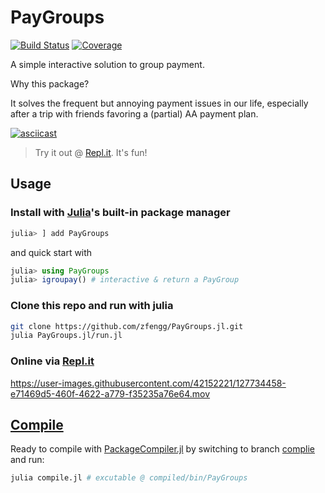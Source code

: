 # PayGroups

[![Build Status](https://github.com/zfengg/PayGroups.jl/workflows/CI/badge.svg)](https://github.com/zfengg/PayGroups.jl/actions)
[![Coverage](https://codecov.io/gh/zfengg/PayGroups.jl/branch/master/graph/badge.svg)](https://codecov.io/gh/zfengg/PayGroups.jl)

A simple interactive solution to group payment.

Why this package?

It solves the frequent but annoying payment issues in our life, especially after a trip with friends favoring a (partial) AA payment plan.

[![asciicast](https://asciinema.org/a/427746.svg)](https://asciinema.org/a/427746?t=7)

> Try it out @ [Repl.it](https://replit.com/@zfengg/PayGroupsjl). It's fun!

## Usage
### Install with [Julia](https://julialang.org/downloads/)'s built-in package manager
```julia
julia> ] add PayGroups
```
and quick start with
```julia
julia> using PayGroups
julia> igroupay() # interactive & return a PayGroup
```

### Clone this repo and run with julia
```bash
git clone https://github.com/zfengg/PayGroups.jl.git
julia PayGroups.jl/run.jl
```

### Online via [Repl.it](https://replit.com/@zfengg/PayGroupsjl)

https://user-images.githubusercontent.com/42152221/127734458-e71469d5-460f-4622-a779-f35235a76e64.mov

## [Compile](https://github.com/zfengg/PayGroups.jl/tree/compile)
Ready to compile with [PackageCompiler.jl](https://github.com/JuliaLang/PackageCompiler.jl) by switching to branch [complie](https://github.com/zfengg/PayGroups.jl/tree/compile) and run:
```bash
julia compile.jl # excutable @ compiled/bin/PayGroups
```
